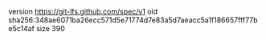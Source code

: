version https://git-lfs.github.com/spec/v1
oid sha256:348ae6071ba26ecc571d5e71774d7e83a5d7aeacc5a1f186657fff77be5c14af
size 390
